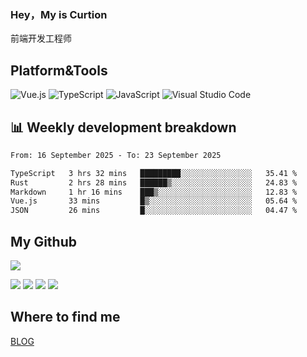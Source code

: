 ### Hey，My is Curtion
前端开发工程师
## Platform&Tools

![Vue.js](https://img.shields.io/badge/-Vue.js-4FC08D?style=flat-square&logo=Vue.js&logoColor=white)
![TypeScript](https://img.shields.io/badge/-TypeScript-007ACC?style=flat-square&logo=typescript&logoColor=white)
![JavaScript](https://img.shields.io/badge/-JavaScript-F7DF1E?style=flat-square&logo=javascript&logoColor=black)
![Visual Studio Code](https://img.shields.io/badge/-VSCode-007ACC?style=flat-square&logo=Visual-Studio-Code&logoColor=white)

## 📊 Weekly development breakdown

<!--START_SECTION:waka-->

```txt
From: 16 September 2025 - To: 23 September 2025

TypeScript   3 hrs 32 mins   █████████░░░░░░░░░░░░░░░░   35.41 %
Rust         2 hrs 28 mins   ██████▒░░░░░░░░░░░░░░░░░░   24.83 %
Markdown     1 hr 16 mins    ███▒░░░░░░░░░░░░░░░░░░░░░   12.83 %
Vue.js       33 mins         █▒░░░░░░░░░░░░░░░░░░░░░░░   05.64 %
JSON         26 mins         █░░░░░░░░░░░░░░░░░░░░░░░░   04.47 %
```

<!--END_SECTION:waka-->

## My Github

![](http://github-profile-summary-cards.vercel.app/api/cards/profile-details?username=curtion&theme=nord_bright)

![](http://github-profile-summary-cards.vercel.app/api/cards/stats?username=curtion&theme=nord_bright)
![](http://github-profile-summary-cards.vercel.app/api/cards/productive-time?username=curtion&theme=nord_bright&utcOffset=8)
![](http://github-profile-summary-cards.vercel.app/api/cards/repos-per-language?username=curtion&theme=nord_bright)
![](http://github-profile-summary-cards.vercel.app/api/cards/most-commit-language?username=curtion&theme=nord_bright)

## Where to find me

[BLOG](https://blog.3gxk.net)
